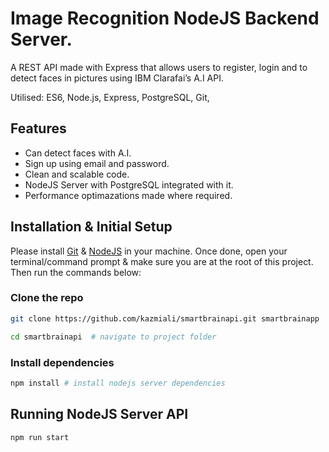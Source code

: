 # Image Recognition NodeJS Backend Server.

A REST API made with Express that allows users to register, login and to detect faces in pictures using IBM Clarafai’s A.I API.

Utilised: ES6, Node.js, Express, PostgreSQL, Git,

## Features

- Can detect faces with A.I.
- Sign up using email and password.
- Clean and scalable code.
- NodeJS Server with PostgreSQL integrated with it.
- Performance optimazations made where required.

## Installation & Initial Setup

Please install [Git](https://git-scm.com/downloads) & [NodeJS](https://nodejs.org/en/download/) in your machine. Once done, open your terminal/command prompt & make sure you are at the root of this project. Then run the commands below:

### Clone the repo

```bash
git clone https://github.com/kazmiali/smartbrainapi.git smartbrainapp  # clone the repository

cd smartbrainapi  # navigate to project folder
```

### Install dependencies

```bash
npm install # install nodejs server dependencies
```

## Running NodeJS Server API

```bash
npm run start
```
